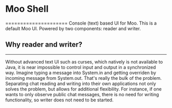 # Moo Shell
=====================
Console (text) based UI for Moo. This is a default Moo UI. Powered by 
two components: reader and writer.

## Why reader and writer?
---------------------
Without advanced text UI such as curses, which natively is not available to 
Java, it is near impossible to control input and output in a synchronized 
way. Imagine typing a message into System.in and getting overriden by incoming 
message from System.out. That's really the bulk of the problem. Separating 
chat reading and writing into their own applications not only solves the 
problem, but allows for additional flexibility. For instance, if one wants 
to only observe public chat messages, there is no need for writing 
functionality, so writer does not need to be started.